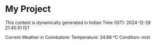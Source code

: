 # My Project

This content is dynamically generated in Indian Time (IST): 2024-12-28 21:45:51 IST


Current Weather in Coimbatore:
Temperature: 24.88 °C
Condition: mist

